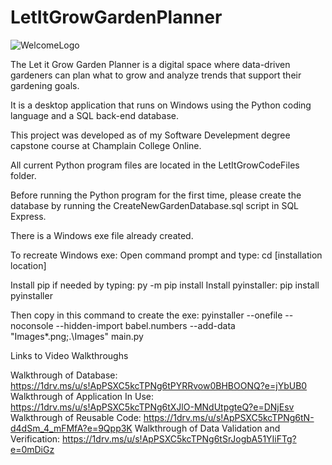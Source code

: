 # LetItGrowGardenPlanner

![WelcomeLogo](https://github.com/kristyvt/LetItGrowGardenPlanner/assets/172512085/be1c43b7-4592-409a-a19b-905968c24af5)


The Let it Grow Garden Planner is a digital space where data-driven gardeners can plan what to grow and analyze trends that support their gardening goals.

It is a desktop application that runs on Windows using the Python coding language and a SQL back-end database.

This project was developed as of my Software Develepment degree capstone course at Champlain College Online.

All current Python program files are located in the LetItGrowCodeFiles folder.

Before running the Python program for the first time, please create the database by running the CreateNewGardenDatabase.sql script in SQL Express.

There is a Windows exe file already created. 

To recreate Windows exe:
  Open command prompt and type: cd [installation location]

  Install pip if needed by typing: py -m pip install
  Install pyinstaller: pip install pyinstaller

  Then copy in this command to create the exe:
  pyinstaller --onefile --noconsole --hidden-import babel.numbers --add-data "Images\*.png;.\Images" main.py


Links to Video Walkthroughs
  
Walkthrough of Database: https://1drv.ms/u/s!ApPSXC5kcTPNg6tPYRRvow0BHBOONQ?e=jYbUB0
Walkthrough of Application In Use: https://1drv.ms/u/s!ApPSXC5kcTPNg6tXJlO-MNdUtpgteQ?e=DNjEsv
Walkthrough of Reusable Code: https://1drv.ms/u/s!ApPSXC5kcTPNg6tN-d4dSm_4_mFMfA?e=9Qpp3K
Walkthrough of Data Validation and Verification: https://1drv.ms/u/s!ApPSXC5kcTPNg6tSrJogbA51YIiFTg?e=0mDiGz  
